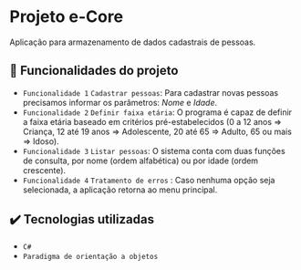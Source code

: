 # Projeto e-Core </h1>
Aplicação para armazenamento de dados cadastrais de pessoas.
## :hammer: Funcionalidades do projeto
- `Funcionalidade 1` `Cadastrar pessoas`: Para cadastrar novas pessoas precisamos informar os parâmetros: *Nome* e *Idade*.
- `Funcionalidade 2` `Definir faixa etária`: O programa é capaz de definir a faixa etária baseado em critérios pré-estabelecidos (0 a 12 anos => Criança, 12 até 19 anos => Adolescente, 20 até 65 => Adulto, 65 ou mais => Idoso).
- `Funcionalidade 3` `Listar pessoas`: O sistema conta com duas funções de consulta, por nome (ordem alfabética) ou por idade (ordem crescente).
- `Funcionalidade 4` `Tratamento de erros` : Caso nenhuma opção seja selecionada, a aplicação retorna ao menu principal.
## ✔️ Tecnologias utilizadas
- `C#`
- `Paradigma de orientação a objetos`
